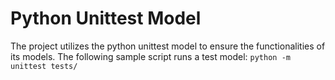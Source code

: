 # Python Unittest Model
The project utilizes the python unittest model to ensure the functionalities of its models. The following sample script runs a test model: ```python -m unittest tests/```